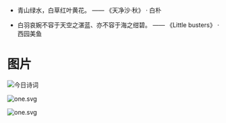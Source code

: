  
- 青山绿水，白草红叶黄花。 —— 《天净沙·秋》 · 白朴

 
- 白羽哀婉不容于天空之湛蓝、亦不容于海之绀碧。 —— 《Little busters》 · 西园美鱼


# 图片
![今日诗词](https://v2.jinrishici.com/one.svg)


![one.svg](https://v2.jinrishici.com/one.svg?font-size=20&spacing=2&color=oldlace)


![one.svg](https://v2.jinrishici.com/one.svg?font-size=20&spacing=2&color=thistle)